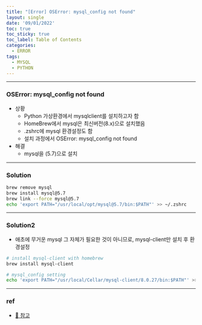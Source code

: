 ```yaml
---
title: "[Error] OSError: mysql_config not found"
layout: single
date: '09/01/2022'
toc: true
toc_sticky: true
toc_label: Table of Contents
categories:
  - ERROR
tags:
  - MYSQL
  - PYTHON
---
```


---
### OSError: mysql_config not found
* 상황
    * Python 가상환경에서 mysqlclient를 설치하고자 함
    * HomeBrew에서 mysql은 최신버전(8.x)으로 설치했음
    * .zshrc에 mysql 환경설정도 함
    * 설치 과정에서 OSError: mysql_config not found
* 해결
    * mysql을 (5.7)으로 설치

---

### Solution
```bash
brew remove mysql
brew install mysql@5.7
brew link --force mysql@5.7
echo 'export PATH="/usr/local/opt/mysql@5.7/bin:$PATH"' >> ~/.zshrc
```
---

### Solution2
* 애초에 무거운 mysql 그 자체가 필요한 것이 아니므로, mysql-client만 설치 후 환경설정

```bash
# install mysql-client with homebrew
brew install mysql-client

# mysql_config setting
echo 'export PATH="/usr/local/Cellar/mysql-client/8.0.27/bin:$PATH"' >> ~./zshrc
```
---

### ref 
* [🔗 참고](https://stackoverflow.com/questions/50864438/mac-pip-install-mysql-python-unsuccessful)